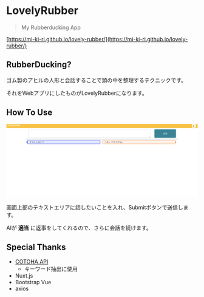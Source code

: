 # LovelyRubber

> My Rubberducking App

[https://mi-ki-ri.github.io/lovely-rubber/](https://mi-ki-ri.github.io/lovely-rubber/)

## RubberDucking?

ゴム製のアヒルの人形と会話することで頭の中を整理するテクニックです。

それをWebアプリにしたものがLovelyRubberになります。

## How To Use

![ScreenShot](lovelyrubberscreenshot.png)

画面上部のテキストエリアに話したいことを入れ、Submitボタンで送信します。

AIが **適当** に返事をしてくれるので、さらに会話を続けます。

## Special Thanks

- [COTOHA API](https://api.ce-cotoha.com/contents/index.html)
    - キーワード抽出に使用
- Nuxt.js
- Bootstrap Vue
- axios